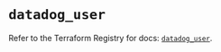 # `datadog_user`

Refer to the Terraform Registry for docs: [`datadog_user`](https://registry.terraform.io/providers/datadog/datadog/3.47.0/docs/resources/user).
